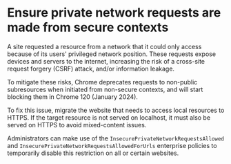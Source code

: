 # Ensure private network requests are made from secure contexts

A site requested a resource from a network that it could only access because of its users' privileged network position.
These requests expose devices and servers to the internet, increasing the risk of a cross-site request forgery (CSRF) attack, and/or information leakage.

To mitigate these risks, Chrome deprecates requests to non-public subresources when initiated from non-secure contexts, and will start blocking them in Chrome 120 (January 2024).

To fix this issue, migrate the website that needs to access local resources to HTTPS. If the target resource is not served on localhost, it must also be served on HTTPS to avoid mixed-content issues.

Administrators can make use of the `InsecurePrivateNetworkRequestsAllowed` and `InsecurePrivateNetworkRequestsAllowedForUrls` enterprise policies to temporarily disable this restriction on all or certain websites.
